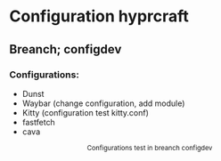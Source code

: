 # Configuration hyprcraft
## Breanch; configdev

### Configurations:
 
- Dunst
- Waybar (change configuration, add module)
- Kitty (configuration test kitty.conf)
- fastfetch
- cava

<p align="center">
    <sub>Configurations test in breanch configdev</sub>
</p>
